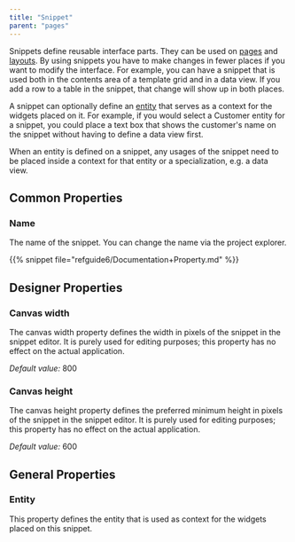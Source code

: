 ```yaml
---
title: "Snippet"
parent: "pages"
---
```



Snippets define reusable interface parts. They can be used on [pages](page) and [layouts](layout). By using snippets you have to make changes in fewer places if you want to modify the interface. For example, you can have a snippet that is used both in the contents area of a template grid and in a data view. If you add a row to a table in the snippet, that change will show up in both places.

A snippet can optionally define an [entity](entities) that serves as a context for the widgets placed on it. For example, if you would select a Customer entity for a snippet, you could place a text box that shows the customer's name on the snippet without having to define a data view first.

When an entity is defined on a snippet, any usages of the snippet need to be placed inside a context for that entity or a specialization, e.g. a data view.

## Common Properties

### Name

The name of the snippet. You can change the name via the project explorer.

{{% snippet file="refguide6/Documentation+Property.md" %}}

## Designer Properties

### Canvas width

The canvas width property defines the width in pixels of the snippet in the snippet editor. It is purely used for editing purposes; this property has no effect on the actual application.

_Default value:_ 800

### Canvas height

The canvas height property defines the preferred minimum height in pixels of the snippet in the snippet editor. It is purely used for editing purposes; this property has no effect on the actual application.

_Default value:_ 600

## General Properties

### Entity

This property defines the entity that is used as context for the widgets placed on this snippet.

